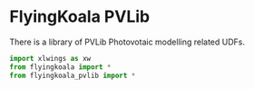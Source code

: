 
# FlyingKoala PVLib

There is a library of PVLib Photovotaic modelling related UDFs.

```Python
import xlwings as xw
from flyingkoala import *
from flyingkoala_pvlib import *
```
